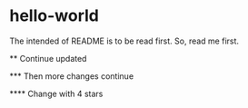 # hello-world
The intended of README is to be read first. So, read me first.

** Continue updated

*** Then more changes continue

**** Change with 4 stars
